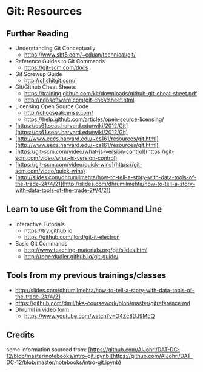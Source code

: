 # Git: Resources

## Further Reading

* Understanding Git Conceptually
	* ​https://www.sbf5.com/~cduan/technical/git/
* Reference Guides to Git Commands
	* https://git-scm.com/docs
* Git Screwup Guide
	* http://ohshitgit.com/
* Git/Github Cheat Sheets
	* https://training.github.com/kit/downloads/github-git-cheat-sheet.pdf
	* http://ndpsoftware.com/git-cheatsheet.html
* Licensing Open Source Code
	* ​http://choosealicense.com/
	* https://help.github.com/articles/open-source-licensing/
* [https://cs61.seas.harvard.edu/wiki/2012/Git](https://cs61.seas.harvard.edu/wiki/2012/Git)
* [http://www.eecs.harvard.edu/~cs161/resources/git.html](http://www.eecs.harvard.edu/~cs161/resources/git.html)
* [https://git-scm.com/video/what-is-version-control](https://git-scm.com/video/what-is-version-control)
* [https://git-scm.com/video/quick-wins](https://git-scm.com/video/quick-wins)
* [http://slides.com/dhrumilmehta/how-to-tell-a-story-with-data-tools-of-the-trade-2#/4/21](http://slides.com/dhrumilmehta/how-to-tell-a-story-with-data-tools-of-the-trade-2#/4/21)

## Learn to use Git from the Command Line
* Interactive Tutorials
	* ​https://try.github.io
	* https://github.com/jlord/git-it-electron
* Basic Git Commands
	* ​http://www.teaching-materials.org/git/slides.html
	* http://rogerdudler.github.io/git-guide/

## Tools from my previous trainings/classes
* http://slides.com/dhrumilmehta/how-to-tell-a-story-with-data-tools-of-the-trade-2#/4/21
* https://github.com/dmil/hks-coursework/blob/master/gitreference.md
* Dhrumil in video form
	- https://www.youtube.com/watch?v=O4Zc8DJ9MdQ

## Credits
some information sourced from: [https://github.com/AlJohri/DAT-DC-12/blob/master/notebooks/intro-git.ipynb](https://github.com/AlJohri/DAT-DC-12/blob/master/notebooks/intro-git.ipynb)

